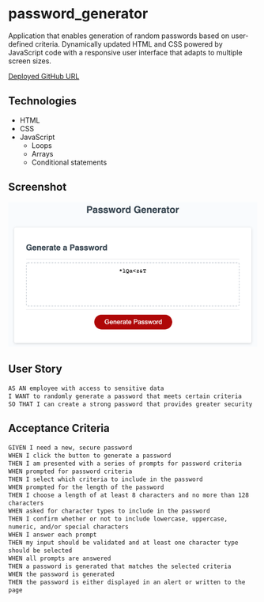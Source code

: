 # password_generator

Application that enables generation of random passwords based on user-defined criteria. Dynamically updated HTML and CSS powered by JavaScript code with a responsive user interface that adapts to multiple screen sizes.

[Deployed GitHub URL](https://c-sim.github.io/password_generator/)

## Technologies

- HTML
- CSS
- JavaScript
  - Loops
  - Arrays
  - Conditional statements

## Screenshot

![password_generator](assets/screenshots/password_generator.png)

## User Story

```
AS AN employee with access to sensitive data
I WANT to randomly generate a password that meets certain criteria
SO THAT I can create a strong password that provides greater security
```

## Acceptance Criteria

```
GIVEN I need a new, secure password
WHEN I click the button to generate a password
THEN I am presented with a series of prompts for password criteria
WHEN prompted for password criteria
THEN I select which criteria to include in the password
WHEN prompted for the length of the password
THEN I choose a length of at least 8 characters and no more than 128 characters
WHEN asked for character types to include in the password
THEN I confirm whether or not to include lowercase, uppercase, numeric, and/or special characters
WHEN I answer each prompt
THEN my input should be validated and at least one character type should be selected
WHEN all prompts are answered
THEN a password is generated that matches the selected criteria
WHEN the password is generated
THEN the password is either displayed in an alert or written to the page
```
